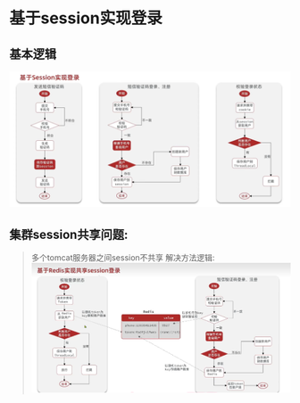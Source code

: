 # 基于session实现登录
## 基本逻辑
![session登录流程](https://raw.githubusercontent.com/cyprer/photo/main/obsidian/20250302191020986.png)
## 集群session共享问题:
  >多个tomcat服务器之间session不共享
  解决方法逻辑: 
![](https://raw.githubusercontent.com/cyprer/photo/main/obsidian/20250302201053011.png)